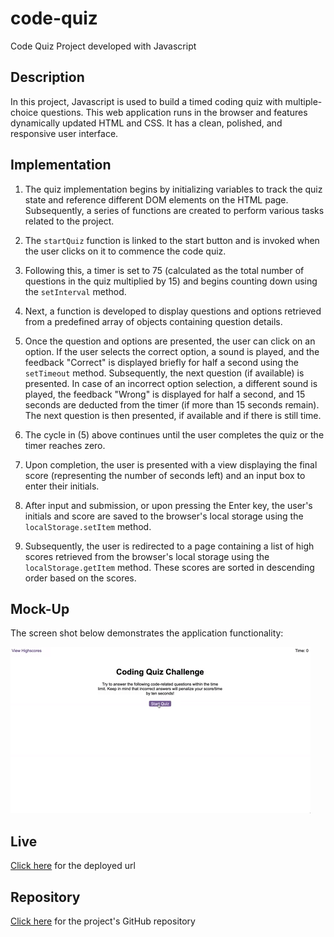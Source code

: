 # code-quiz
Code Quiz Project developed with Javascript 


## Description
In this project, Javascript is used to build a timed coding quiz with multiple-choice questions. This web application runs in the browser and features dynamically updated HTML and CSS. It has a clean, polished, and responsive user interface. 

## Implementation
1. The quiz implementation begins by initializing variables to track the quiz state and reference different DOM elements on the HTML page. Subsequently, a series of functions are created to perform various tasks related to the project.

2. The `startQuiz` function is linked to the start button and is invoked when the user clicks on it to commence the code quiz.

3.  Following this, a timer is set to 75 (calculated as the total number of questions in the quiz multiplied by 15) and begins counting down using the `setInterval` method.

4. Next, a function is developed to display questions and options retrieved from a predefined array of objects containing question details.

5. Once the question and options are presented, the user can click on an option. 
If the user selects the correct option, a sound is played, and the feedback "Correct" is displayed briefly for half a second using the `setTimeout` method. Subsequently, the next question (if available) is presented. 
In case of an incorrect option selection, a different sound is played, the feedback "Wrong" is displayed for half a second, and 15 seconds are deducted from the timer (if more than 15 seconds remain). The next question is then presented, if available and if there is still time.

6. The cycle in (5) above continues until the user completes the quiz or the timer reaches zero.

7. Upon completion, the user is presented with a view displaying the final score (representing the number of seconds left) and an input box to enter their initials. 

8. After input and submission, or upon pressing the Enter key, the user's initials and score are saved to the browser's local storage using the `localStorage.setItem` method.

9. Subsequently, the user is redirected to a page containing a list of high scores retrieved from the browser's local storage using the `localStorage.getItem` method. These scores are sorted in descending order based on the scores.



## Mock-Up
The screen shot below demonstrates the application functionality:

![A user clicks through an interactive coding quiz, then enters initials to save the high score before resetting and starting over.][page-1]


## Live
[Click here](https://umukulthum.github.io/code-quiz) for the deployed url 


## Repository
[Click here](https://github.com/Umukulthum/code-quiz) for the project's GitHub repository


[page-1]: assets/images/04-web-apis-homework-demo.gif





